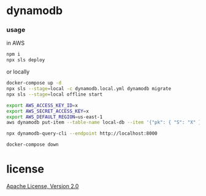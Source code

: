 # dynamodb

### usage

in AWS

```sh
npm i
npx sls deploy
```

or locally

```sh
docker-compose up -d
npx sls --stage=local -c dynamodb.local.yml dynamodb migrate
npx sls --stage=local offline start
```

```sh
export AWS_ACCESS_KEY_ID=x
export AWS_SECRET_ACCESS_KEY=x
export AWS_DEFAULT_REGION=us-east-1
aws dynamodb put-item --table-name local-db --item '{"pk": { "S": "X" }, "sk": { "S": "YX" }}' --endpoint http://localhost:8000
```

```sh
npx dynamodb-query-cli --endpoint http://localhost:8000
```

```sh
docker-compose down
```

# license
[Apache License, Version 2.0](LICENSE)
